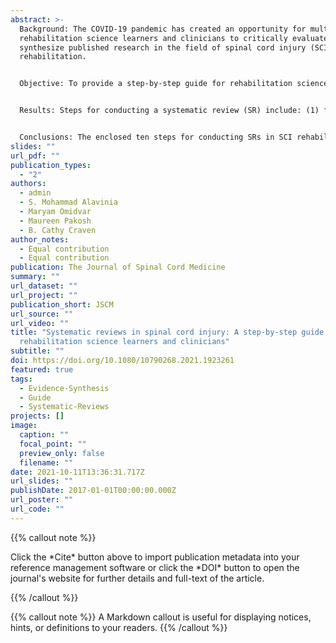 ```yaml
---
abstract: >-
  Background: The COVID-19 pandemic has created an opportunity for multiple
  rehabilitation science learners and clinicians to critically evaluate and
  synthesize published research in the field of spinal cord injury (SCI)
  rehabilitation.


  Objective: To provide a step-by-step guide for rehabilitation science learners and clinicians outlining how to conduct rigorous systematic reviews in the field of SCI.


  Results: Steps for conducting a systematic review (SR) include: (1) formation of the SR team consisting of interprofessional experts; (2) formulation of the research question(s) with patient/population/problem, Intervention, Comparison, and Outcome (PICO) specification; (3) determination of inclusion and exclusion criteria; (4) development of SR protocol and registration; (5) development of the search strategies (database-specific); (6) screening of titles and abstracts (level 1 screening), and full-texts (level 2 screening); (7) quality assessment of the included studies; (8) data extraction; (9) summary of findings and discussion; and, (10) dissemination of results.


  Conclusions: The enclosed ten steps for conducting SRs in SCI rehabilitation research have the potential to significantly improve the quality of evidence synthesis and the associated inferences. The importance of assembling a team with diverse expertise is emphasized to assure a quality product with the potential to influence practice and inform the content of clinical practice recommendations.
slides: ""
url_pdf: ""
publication_types:
  - "2"
authors:
  - admin
  - S. Mohammad Alavinia
  - Maryam Omidvar
  - Maureen Pakosh
  - B. Cathy Craven
author_notes:
  - Equal contribution
  - Equal contribution
publication: The Journal of Spinal Cord Medicine
summary: ""
url_dataset: ""
url_project: ""
publication_short: JSCM
url_source: ""
url_video: ""
title: "Systematic reviews in spinal cord injury: A step-by-step guide for
  rehabilitation science learners and clinicians"
subtitle: ""
doi: https://doi.org/10.1080/10790268.2021.1923261
featured: true
tags:
  - Evidence-Synthesis
  - Guide
  - Systematic-Reviews
projects: []
image:
  caption: ""
  focal_point: ""
  preview_only: false
  filename: ""
date: 2021-10-11T13:36:31.717Z
url_slides: ""
publishDate: 2017-01-01T00:00:00.000Z
url_poster: ""
url_code: ""
---
```

{{% callout note %}}

Click the \*Cite\* button above to import publication metadata into your reference management software or click the \*DOI\* button to open the journal's website for further details and full-text of the article.

{{% /callout %}}



{{% callout note %}} A Markdown callout is useful for displaying notices, hints, or definitions to your readers. {{% /callout %}}